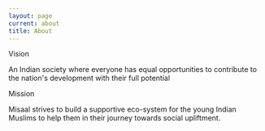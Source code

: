 ```yaml
---
layout: page
current: about
title: About
---
```

<!--StartFragment-->

Vision

An Indian society where everyone has equal opportunities to contribute to the nation's development with their full potential



Mission

Misaal strives to build a supportive eco-system for the young Indian Muslims to help them in their journey towards social upliftment.



<!--EndFragment-->